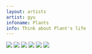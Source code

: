 ```yaml
---
layout: artists
artist: gyu
infoname: Plants
info: Think about Plant's life
---
```

<article class="work">
<img src="/assets/images/artists/gyu/plants/1.jpg">
<img src="/assets/images/artists/gyu/plants/2.jpg">
<img src="/assets/images/artists/gyu/plants/3.jpg">
<img src="/assets/images/artists/gyu/plants/4.jpg">
<img src="/assets/images/artists/gyu/plants/5.jpg">
<img src="/assets/images/artists/gyu/plants/6.jpg">
</article>